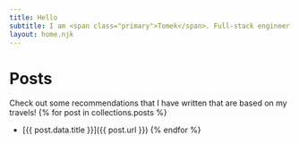 ```yaml
---
title: Hello
subtitle: I am <span class="primary">Tomek</span>. Full-stack engineer.
layout: home.njk
---
```


# Posts
Check out some recommendations that I have written that are based on my travels!
{% for post in collections.posts %}
- [{{ post.data.title }}]({{ post.url }})
{% endfor %}